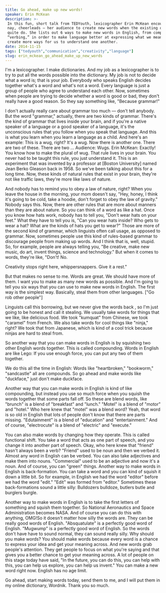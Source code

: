 ```yaml
---
title: Go ahead, make up new words!
speaker: Erin McKean
description: >-
 In this fun, short talk from TEDYouth, lexicographer Erin McKean encourages —
 nay, cheerleads — her audience to create new words when the existing ones won’t
 quite do. She lists out 6 ways to make new words in English, from compounding to
 “verbing,” in order to make language better at expressing what we mean, and to
 create more ways for us to understand one another.
date: 2014-11-15
tags: ["tedyouth","communication","creativity","language"]
slug: erin_mckean_go_ahead_make_up_new_words
---
```


I'm a lexicographer. I make dictionaries. And my job as a lexicographer is to try to put
all the words possible into the dictionary. My job is not to decide what a word is; that
is your job. Everybody who speaks English decides together what's a word and what's not a
word. Every language is just a group of people who agree to understand each other. Now,
sometimes when people are trying to decide whether a word is good or bad, they don't
really have a good reason. So they say something like, "Because grammar!"

I don't actually really care about grammar too much — don't tell anybody. But the word
"grammar," actually, there are two kinds of grammar. There's the kind of grammar that
lives inside your brain, and if you're a native speaker of a language or a good speaker
of a language, it's the unconscious rules that you follow when you speak that language.
And this is what you learn when you learn a language as a child. And here's an example:
This is a wug, right? It's a wug. Now there is another one. There are two of these. There
are two ... Audience: Wugs. Erin McKean: Exactly! You know how to make the plural of wug.
That rule lives in your brain. You never had to be taught this rule, you just understand
it. This is an experiment that was invented by a professor at [Boston University] named
Jean Berko Gleason back in 1958. So we've been talking about this for a long time. Now,
these kinds of natural rules that exist in your brain, they're not like traffic laws,
they're more like laws of nature.

And nobody has to remind you to obey a law of nature, right? When you leave the house in
the morning, your mom doesn't say, "Hey, honey, I think it's going to be cold, take a
hoodie, don't forget to obey the law of gravity." Nobody says this. Now, there are other
rules that are more about manners than they are about nature. So you can think of a word
as like a hat. Once you know how hats work, nobody has to tell you, "Don't wear hats on
your feet." What they have to tell you is, "Can you wear hats inside? Who gets to wear a
hat? What are the kinds of hats you get to wear?" Those are more of the second kind of
grammar, which linguists often call usage, as opposed to grammar. Now, sometimes people
use this kind of rules-based grammar to discourage people from making up words. And I
think that is, well, stupid. So, for example, people are always telling you, "Be
creative, make new music, do art, invent things, science and technology." But when it
comes to words, they're like, "Don't! No.

Creativity stops right here, whippersnappers. Give it a rest." 

But that makes no sense to me. Words are great. We should have more of them. I want you to
make as many new words as possible. And I'm going to tell you six ways that you can use to
make new words in English. The first way is the simplest way. Basically, steal them from
other languages. ["Go rob other people"] 

Linguists call this borrowing, but we never give the words back , so I'm just going to be
honest and call it stealing. We usually take words for things that we like, like
delicious food. We took "kumquat" from Chinese, we took "caramel" from French. We also
take words for cool things like "ninja," right? We took that from Japanese, which is kind
of a cool trick because ninjas are hard to steal from. 

So another way that you can make words in English is by squishing two other English
words together. This is called compounding. Words in English are like Lego: If you use
enough force, you can put any two of them together. 

We do this all the time in English: Words like "heartbroken," "bookworm," "sandcastle"
all are compounds. So go ahead and make words like "duckface," just don't make duckface.

Another way that you can make words in English is kind of like compounding, but instead
you use so much force when you squish the words together that some parts fall off. So
these are blend words, like "brunch" is a blend of "breakfast" and "lunch." "Motel" is
a blend of "motor" and "hotel." Who here knew that "motel" was a blend word? Yeah, that
word is so old in English that lots of people don't know that there are parts missing.
"Edutainment" is a blend of "education" and "entertainment." And of course, "electrocute"
is a blend of "electric" and "execute." 

You can also make words by changing how they operate. This is called functional shift. You
take a word that acts as one part of speech, and you change it into another part of
speech. Okay, who here knew that "friend" hasn't always been a verb? "Friend" used to be
noun and then we verbed it. Almost any word in English can be verbed. You can also take
adjectives and make them into nouns. "Commercial" used to be an adjective and now it's a
noun. And of course, you can "green" things. Another way to make words in English is
back-formation. You can take a word and you can kind of squish it down a little bit. So
for example, in English we had the word "editor" before we had the word "edit." "Edit" was
formed from "editor." Sometimes these back-formations sound a little silly: Bulldozers
bulldoze, butlers butle and burglers burgle. 

Another way to make words in English is to take the first letters of something and squish
them together. So National Aeronautics and Space Administration becomes NASA. And of
course you can do this with anything, OMG!So it doesn't matter how silly the words are.
They can be really good words of English. "Absquatulate" is a perfectly good word of
English. "Mugwump" is a perfectly good word of English. So the words don't have have to
sound normal, they can sound really silly. Why should you make words? You should make
words because every word is a chance to express your idea and get your meaning across.
And new words grab people's attention. They get people to focus on what you're saying and
that gives you a better chance to get your meaning across. A lot of people on this stage
today have said, "In the future, you can do this, you can help with this, you can help us
explore, you can help us invent." You can make a new word right now. English has no age
limit.

Go ahead, start making words today, send them to me, and I will put them in my online
dictionary, Wordnik. Thank you so much. 

<!--
ad_duration=3.33
comment_count=95
event="TEDYouth 2014"
external_start_time=0
has_talk_citation=0
intro_duration=11.82
is_subtitle_required="False"
is_talk_featured="True"
language="en"
language_swap="False"
native_language="en"
number_of_related_talks=6
number_of_speakers=1
number_of_subtitled_videos=35
number_of_tags=4
number_of_talk_download_languages=36
number_of_talk_more_resources=0
number_of_talk_recommendations=1
number_of_talks_take_actions=1
post_ad_duration=0.83
published_timestamp="2014-12-22 17:47:13"
recording_date="2014-11-15"
speaker_description="Dictionary editor"
speaker_is_published=1
speaker_name="Erin McKean"
talk_more_resources=[]
talk_name="Go ahead, make up new words!"
talk_recommendations_blurb="McKean put together this list of resources so you can find out more about dictionaries and those who make them."
talks_tags=["tedyouth","communication","creativity","language"]
url_audio="https://download.ted.com/talks/ErinMcKean_2014Y.mp3?apikey=acme-roadrunner"
url_photo_speaker="https://pe.tedcdn.com/images/ted/8125e75de0a6c274bf27ebcc10fa0e085e6fb44a_254x191.jpg"
url_photo_talk="https://pe.tedcdn.com/images/ted/42cb87244761c0e3654fcb695b3ea4bee52b18c4_2880x1620.jpg"
url_webpage="https://www.ted.com/talks/erin_mckean_go_ahead_make_up_new_words"
video_type_name="TED Stage Talk"
-->